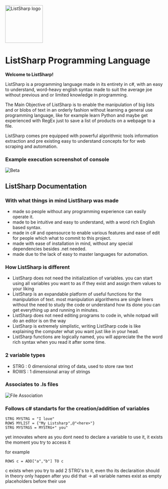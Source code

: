 <img src="http://yoram.de/listsharp.svg" alt="ListSharp logo" height="120" >

# ListSharp Programming Language

**Welcome to ListSharp!**

ListSharp is a programming language made in its entirety in c#, with an easy to understand, word-heavy english syntax made to suit the average joe without previous and or limited knowledge in programming.

The Main Objective of ListSharp is to enable the manipulation of big lists and or blobs of text in an orderly fashion without learning a general use programming language, like for example learn Python and maybe get experienced with RegEx just to save a list of products on a webpage to a file.

ListSharp comes pre equipped with powerful algorithmic tools information extraction and pre existing easy to understand concepts for  for web scraping and automation. 

### Example execution screenshot of console

![Beta](http://puu.sh/pkwVK/89d09e42ed.png)


## ListSharp Documentation

### With what things in mind ListSharp was made

* made so people without any programming experience can easily operate it.
* made to be intuitive and easy to understand, with a word rich English based syntax.
* made in c# and opensource to enable various features and ease of edit for people which what to commit to this project.
* made with ease of installation in mind, without any special dependencies besides .net needed.
* made due to the lack of easy to master languages for automation.

### How ListSharp is different

* ListSharp does not need the initializatiion of variables. you can start using all variables you want to as if they exist and assign them values to your liking
* ListSharp is an expandable platform of useful functions for the manipulation of text. most manipulation algorithems are single liners without the need to study the code or understand how its done you can get everything up and running in minutes.
* ListSharp does not need editing programs to code in, while notpad will do an editor is on the way
* ListSharp is extremely simplistic, writing ListSharp code is like explaining the computer what you want just like in your head.
* ListSharp functions are logically named, you will appreciate the the word rich syntax when you read it after some time.

### 2 variable types
* STRG : 0 dimensional string of data, used to store raw text
* ROWS : 1 dimensional array of strings

### Associates to .ls files
![File Association](http://puu.sh/lSDir/5497c7ae40.png)

### Follows c# standarts for the creation/addition of variables
```
STRG MYSTRG = "I love"
ROWS MYLIST = {"My Listsharp",@"<here>"}
STRG MYSTRGS = MYSTRG+" you"
```
yet innovates where as you dont need to declare a variable to use it, it exists the moment you try to access it

for example
```
ROWS c = ADD["a","b"] TO c
```
c exists when you try to add 2 STRG's to it, even tho its declaraition should in theory only happen after you did that -> all variable names exist as empty placeholders before their use
